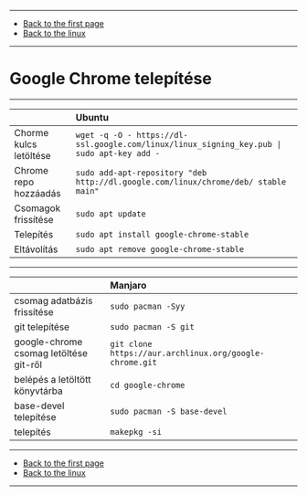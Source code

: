 
---

- [Back to the first page](../../../README.md)
- [Back to the linux](../linux.md)

---

# Google Chrome telepítése

---

|     | Ubuntu |
| :-- | :----- |
| Chorme kulcs letöltése | ```wget -q -O - https://dl-ssl.google.com/linux/linux_signing_key.pub \| sudo apt-key add -``` |
| Chrome repo hozzáadás | ```sudo add-apt-repository "deb http://dl.google.com/linux/chrome/deb/ stable main"``` |
| Csomagok frissítése | ```sudo apt update``` |
| Telepítés | ```sudo apt install google-chrome-stable``` |
| Eltávolítás | ```sudo apt remove google-chrome-stable``` |

---

|     | Manjaro |
| :-- | :------ |
| csomag adatbázis frissítése | ```sudo pacman -Syy``` |
| git telepítése | ```sudo pacman -S git``` |
| google-chrome csomag letöltése git-ről | ```git clone https://aur.archlinux.org/google-chrome.git``` |
| belépés a letöltött könyvtárba | ```cd google-chrome``` |
| base-devel telepítése | ```sudo pacman -S base-devel``` |
| telepítés | ```makepkg -si``` |

---

- [Back to the first page](../../../README.md)
- [Back to the linux](../linux.md)

---